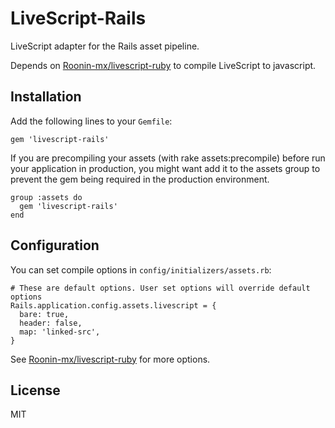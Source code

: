 # LiveScript-Rails

LiveScript adapter for the Rails asset pipeline.

Depends on [Roonin-mx/livescript-ruby](https://github.com/Roonin-mx/livescript-ruby) to compile LiveScript to javascript.

## Installation

Add the following lines to your `Gemfile`:

```
gem 'livescript-rails'
```

If you are precompiling your assets (with rake assets:precompile) before run your application in production, you might want add it to the assets group to prevent the gem being required in the production environment.

```
group :assets do
  gem 'livescript-rails'
end
```

## Configuration

You can set compile options in `config/initializers/assets.rb`:

```
# These are default options. User set options will override default options
Rails.application.config.assets.livescript = {
  bare: true,
  header: false,
  map: 'linked-src',
}
```

See [Roonin-mx/livescript-ruby](https://github.com/Roonin-mx/livescript-ruby) for more options.

## License

MIT
